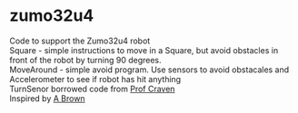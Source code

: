 # zumo32u4
Code to support the Zumo32u4 robot<br>
Square - simple instructions to move in a Square, but avoid obstacles in front of the robot by turning 90 degrees.<br>
MoveAround - simple avoid program. Use sensors to avoid obstacales and Accelerometer to see if robot has hit anything<br>
TurnSenor borrowed code from <a href="https://github.com/pvcraven/zumo_32u4_examples">Prof Craven</a><br>
Inspired by <a href="http://www.abrowndesign.com/?s=zumo">A Brown</a><br>

